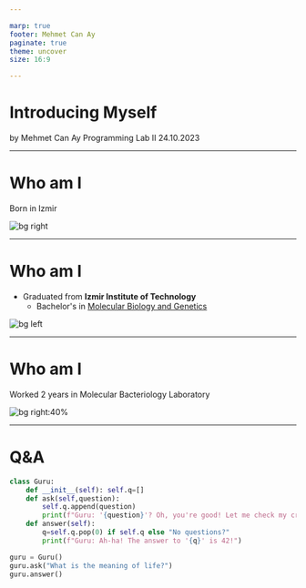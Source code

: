 ```yaml
---

marp: true
footer: Mehmet Can Ay
paginate: true
theme: uncover
size: 16:9

---
```


<!-- _class: invert -->
<!-- _paginate: false -->
<!-- _header: "" -->
<!-- _footer: "" -->
# Introducing Myself
by Mehmet Can Ay
Programming Lab II
24.10.2023

---

# Who am I

Born in Izmir

![bg right](https://wallpapercave.com/wp/wp8337564.jpg)

---

# Who am I
* Graduated from **Izmir Institute of Technology**
  - Bachelor's in [Molecular Biology and Genetics](https://mbg.iyte.edu.tr/en/home-page/)

![bg left](https://www.openaire.eu/templates/yootheme/cache/da/iit-turkey-da03704f.png)

---

# Who am I
Worked 2 years in Molecular Bacteriology Laboratory

![bg right:40%](https://i.pinimg.com/originals/89/d9/5a/89d95a6ee727c90ebe9d7a76c03e259b.gif)

---
# Q&A
```python  
class Guru:
    def __init__(self): self.q=[]
    def ask(self,question):
        self.q.append(question)
        print(f"Guru: '{question}'? Oh, you're good! Let me check my crystal ball...")
    def answer(self):
        q=self.q.pop(0) if self.q else "No questions?"
        print(f"Guru: Ah-ha! The answer to '{q}' is 42!")

guru = Guru()
guru.ask("What is the meaning of life?")
guru.answer()
```
